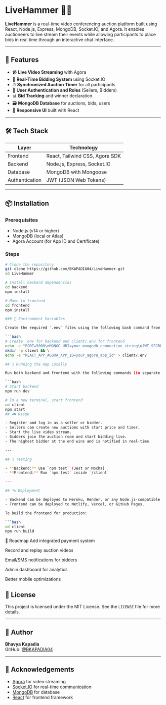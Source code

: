 # LiveHammer 🎥🔨

**LiveHammer** is a real-time video conferencing auction platform built using React, Node.js, Express, MongoDB, Socket.IO, and Agora. It enables auctioneers to live stream their events while allowing participants to place bids in real time through an interactive chat interface.

---

## 🚀 Features

- 📹 **Live Video Streaming** with Agora
- 💬 **Real-Time Bidding System** using Socket.IO
- ⏱ **Synchronized Auction Timer** for all participants
- 👤 **User Authentication and Roles** (Sellers, Bidders)
- 📊 **Bid Tracking** and winner declaration
- 🗃️ **MongoDB Database** for auctions, bids, users
- 📱 **Responsive UI** built with React

---

## 🛠 Tech Stack

| Layer           | Technology                            |
|----------------|----------------------------------------|
| Frontend        | React, Tailwind CSS, Agora SDK        |
| Backend         | Node.js, Express, Socket.IO           |
| Database        | MongoDB with Mongoose                 |
| Authentication  | JWT (JSON Web Tokens)                 |

---

## 📦 Installation

### Prerequisites

- Node.js (v14 or higher)
- MongoDB (local or Atlas)
- Agora Account (for App ID and Certificate)

### Steps

```bash
# Clone the repository
git clone https://github.com/BKAPADIA04/LiveHammer.git
cd LiveHammer

# Install backend dependencies
cd backend
npm install

# Move to frontend
cd frontend
npm install

### 🧾 Environment Variables

Create the required `.env` files using the following bash command from the root of the project:

```bash
# Create .env for backend and client/.env for frontend
echo -e "PORT=5000\nMONGO_URI=your_mongodb_connection_string\nJWT_SECRET=your_secret_key\nAGORA_APP_ID=your_agora_app_id\nAGORA_APP_CERTIFICATE=your_agora_app_certificate" > .env && \
mkdir -p client && \
echo -e "REACT_APP_AGORA_APP_ID=your_agora_app_id" > client/.env

## 🧪 Running the App Locally

Run both backend and frontend with the following commands (in separate terminals or using a tool like concurrently):

```bash
# Start backend
npm run dev

# In a new terminal, start frontend
cd client
npm start
## 🎮 Usage

- Register and log in as a seller or bidder.
- Sellers can create new auctions with start price and timer.
- Start the live video stream.
- Bidders join the auction room and start bidding live.
- The highest bidder at the end wins and is notified in real-time.

---

## 🧪 Testing

- **Backend:** Use `npm test` (Jest or Mocha)
- **Frontend:** Run `npm test` inside `/client`

---

## 🛰 Deployment

- Backend can be deployed to Heroku, Render, or any Node.js-compatible host.
- Frontend can be deployed to Netlify, Vercel, or GitHub Pages.

To build the frontend for production:

```bash
cd client
npm run build
```

📌 Roadmap
Add integrated payment system

Record and replay auction videos

Email/SMS notifications for bidders

Admin dashboard for analytics

Better mobile optimizations


## 📝 License

This project is licensed under the MIT License. See the `LICENSE` file for more details.

---

## 👤 Author

**Bhavya Kapadia**  
GitHub: [@BKAPADIA04](https://github.com/BKAPADIA04)

---

## 🌟 Acknowledgements

- [Agora](https://www.agora.io/) for video streaming  
- [Socket.IO](https://socket.io/) for real-time communication  
- [MongoDB](https://www.mongodb.com/) for database  
- [React](https://reactjs.org/) for frontend framework


